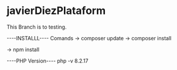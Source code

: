 # javierDiezPlataform

This Branch is to testing.

----INSTALLL----
Comands
-> composer update
-> composer install

-> npm install

----PHP Version----
php -v 8.2.17
